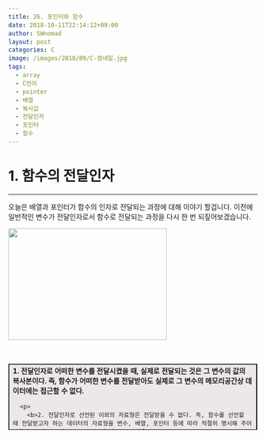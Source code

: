 ```yaml
---
title: 26. 포인터와 함수
date: 2018-10-11T22:14:12+09:00
author: SWnomad
layout: post
categories: C
image: /images/2018/09/C-썸네일.jpg
tags:
  - array
  - C언어
  - pointer
  - 배열
  - 복사값
  - 전달인자
  - 포인터
  - 함수
---
```

# 1. 함수의 전달인자

* * *

오늘은 배열과 포인터가 함수의 인자로 전달되는 과정에 대해 이야기 할겁니다. 이전에 일반적인 변수가 전달인자로서 함수로 전달되는 과정을 다시 한 번 되짚어보겠습니다.

<img class="aligncenter wp-image-995" src="/images/2018/09/11.jpg" alt="" width="320" height="226" srcset="/images/2018/09/11.jpg 594w, /images/2018/09/11-300x212.jpg 300w" sizes="(max-width: 320px) 100vw, 320px" /> 

&nbsp;

<table style="height: 134px; width: 99.8788%; border-collapse: collapse; border-color: #000000; background-color: #ede8e8;" border="1">
  <tr style="height: 134px;">
    <td style="width: 99.8788%; height: 134px;">
      <b>1. 전달인자로 어떠한 변수를 전달시켰을 때, 실제로 전달되는 것은 그 변수의 값의 복사본이다. 즉, 함수가 어떠한 변수를 전달받아도 실제로 그 변수의 메모리공간상 데이터에는 접근할 수 없다.</b></p> 
      
      <p>
        <b>2. 전달인자로 선언된 이외의 자료형은 전달받을 수 없다. 즉, 함수를 선언할 때 전달받고자 하는 데이터의 자료형을 변수, 배열, 포인터 등에 따라 적절히 명시해 주어야한다. </b></td> </tr> </tbody> </table> 
        
        <p>
          &nbsp;
        </p>
        
        <p>
          다음 코드를 봅시다.
        </p>
        
        ~~~ c
#include <stdio.h>

double Div(int, int);

int main(void)
{
    int money = 10;
    int people = 20;
    
    double moneyperpeople = Div(money,people);
    
    printf("The money per 1 person : %f\n", moneyperpeople);
}

double Div(int num1, int num2)
{
    double result = (double)num1/(double)num2;
    
    return result;
}
~~~
        
        <p>
          실행결과
        </p>
        
        <p>
          <code>The money per 1 person : 0.500000<br />
계속하려면 아무 키나 누르십시오 . . . </code>
        </p>
        
        <p>
          위에서는 int형 변수 2개를 입력받아 두 번째 인자로 첫 번째 인자를 나눈 값을 반환시키는 Div 함수를 정의했습니다. 전달되는 인자는 함수에서 정의된 전달인자의 자료형과 일치하고 반환형도 일치합니다.
        </p>
        
        <p>
          &nbsp;
        </p>
        
        <p>
          &nbsp;
        </p>
        
        <h1>
          2. 포인터와 배열의 함수 전달
        </h1>
        
        <hr />
        
        <p>
          포인터나 배열도 함수의 인자로 전달할 수 있습니다.
        </p>
        
        ~~~ c
#include <stdio.h>

void Increase(int *);

int main(void)
{
    int age = 10;
    printf("The age is %d\n", age);
    
    Increase(&age);
    printf("The age is %d\n", age);
    
    Increase(&age);
    printf("The age is %d\n", age);
    
    return 0;
}

void Increase(int * num)
{
    (*num)++;
}
~~~
        
        <p>
          &nbsp;
        </p>
        
        <p>
          실행결과
        </p>
        
        <p>
          <code>The age is 10<br />
The age is 11<br />
The age is 12<br />
계속하려면 아무 키나 누르십시오 . . . </code>
        </p>
        
        <p>
          Increase 함수는 포인터를 전달인자로 받아 그 포인터가 가르키는 메모리공간의 주소값에 *연산자를 이용해 접근해서 데이터를 +1 증가시키는 연산을 합니다. 반환형은 없어 void를 썼습니다. main 함수에서 age 변수를 선언하면서 10으로 초기화 했습니다. 그리고 Increase함수에 age변수의 주소값을 전달해주면서 함수를 호출했습니다. 실행결과를 보시면 age값이 증가된 것이 보입니다. 실제로 age라는 이름의 메모리공간에 접근해서 데이터를 바꾼것입니다. 이런 일은 일반 변수로는 불가능합니다.
        </p>
        
        ~~~ c
#include <stdio.h>

void Increase(int);

int main(void)
{
    int age = 10;
    printf("The age is %d\n", age);
    
    Increase(age);
    printf("The age is %d\n", age);
    
    Increase(age);
    printf("The age is %d\n", age);
    
    return 0;
}

void Increase(int num)
{
    num++;
}
~~~
        
        <p>
          실행결과
        </p>
        
        <p>
          <code>The age is 10<br />
The age is 10<br />
The age is 10<br />
계속하려면 아무 키나 누르십시오 . . . </code>
        </p>
        
        <p>
          여기서 Increase 함수는 전달인자로 받은 값을 ++연산 시켜줍니다. 하지만 출력을 해보면 age의 값이 변하지 않은 것을 볼 수 있습니다. Increase 함수는 age라는 변수의 값인 10의 복사값을 전달받아 ++연산을 진행합니다. 그리고 함수의 호출이 끝이나는 동시에 메모리공간에서 사라집니다. 애초에 함수의 실행결과를 사용하려면 반환형을 가지는 형태로 함수의 반환형을 바꾼다음 함수를 호출하고 함수가 반환하는 값을 변수에 저장해두고 써먹던가 해야합니다. 다음과 같이 말입니다.
        </p>
        
        ~~~ c
#include <stdio.h>

int Increase(int);

int main(void)
{
    int age = 10;
    printf("The age is %d\n", age);
    
    age = Increase(age);
    printf("The age is %d\n", age);
    
    age = Increase(age);
    printf("The age is %d\n", age);
    
    return 0;
}

int Increase(int num)
{
    num++;
    
    return num;
}
~~~
        
        <p>
          실행결과
        </p>
        
        <p>
          <code>The age is 10<br />
The age is 11<br />
The age is 12<br />
계속하려면 아무 키나 누르십시오 . . . </code>
        </p>
        
        <p>
          반환형을 int로 바꾸고 age에 계속해서 반환되는 값을 저장해가며 age를 증가시킵니다. 이것이 일반 변수와 포인터의 차입니다. 일반변수는 그 복사값을 전달받기 때문에 직접적으로 데이터에 접근할 수 없습니다. 함수의 호출이 끝이나는 동시에 그 함수가 가지는 모든 변수는 할당되었던 메모리 공간에서 사라집니다. 물론 포인터형태로 전달받는 값도 복사된 값은 맞습니다. 하지만 주소값의 복사값입니다. 복사값이던 뭐던 주소를 알고있기때문에 그 주소를 참조하여 메모리공간에 접근해서 데이터를 바꾸는 것이 가능합니다.
        </p>
        
        <p>
          &nbsp;
        </p>
        
        <p>
          <img class="aligncenter wp-image-996" src="/images/2018/09/22.jpg" alt="" width="522" height="237" srcset="/images/2018/09/22.jpg 895w, /images/2018/09/22-300x136.jpg 300w, /images/2018/09/22-768x349.jpg 768w" sizes="(max-width: 522px) 100vw, 522px" />
        </p>
        
        <p>
          &nbsp;
        </p>
        
        <p>
          <img class="aligncenter wp-image-997" src="/images/2018/09/33.jpg" alt="" width="463" height="221" srcset="/images/2018/09/33.jpg 900w, /images/2018/09/33-300x143.jpg 300w, /images/2018/09/33-768x367.jpg 768w" sizes="(max-width: 463px) 100vw, 463px" />
        </p>
        
        <p>
          배열의 이름은 포인터라는 것을 우리는 알고 있습니다. 따라서 포인터를 전달인자로 받을 수 있다는 것은 배열도 함수에 전달이 가능하다는 것입니다.
        </p>
        
        ~~~ c
#include <stdio.h>

void Aging(int[], int);

int main(void)
{
    int people[5] = {10,31,44,9,12};
    int i;
    
    for(i = 0; i < sizeof(people)/sizeof(int); i++)
    {
        printf("%d\n", people[i]);
    }
    
    printf("\n");
    
    Aging(people, sizeof(people)/sizeof(int));
    
    for(i = 0; i < sizeof(people)/sizeof(int); i++)
    {
        printf("%d\n", people[i]);
    }
    
    return 0;
}

void Aging(int arr[], int length) //배열의 길이정보를 받을 length도 선언
{
    int i;
    
    for(i = 0; i<length; i++)
    {
        (arr[i])++;
    }
}
~~~
        
        <p>
          실행결과
        </p>
        
        <p>
          <code>10<br />
31<br />
44<br />
9<br />
12</code>
        </p>
        
        <p>
          <code><br />
11<br />
32<br />
45<br />
10<br />
13<br />
계속하려면 아무 키나 누르십시오 . . .</code>
        </p>
        
        <p>
          위 코드에서 함수를 정의할 때 전달인자부분에서 int arr[] 대신 int * arr를 사용해도 됩니다. 어차피 <b>배열이 인자로 전달 될 때 실제로 전달되는 정보는 배열의 가장 첫 번째 원소의 주소값</b>이기 때문입니다. 하지만 배열 자체의 전달목적이 클 때는 배열의 형태로 전달인자 부분을 선언해주는것이 코드의 가독성을 높이기때문에 상황에 따라 적절한 선언이 필요합니다.
        </p>
        
        <p>
          &nbsp;
        </p>
        
        <p>
          &nbsp;
        </p>
        
        <p>
          &nbsp;
        </p>
        
        <h1>
          3. 배열을 전달하면 배열의 주소값이 전달된다
        </h1>
        
        <hr />
        
        ~~~ c
#include <stdio.h>

void arrsize1(int * arr)
{
    printf("%d\n", sizeof(arr));
}

void arrsize2(int arr[])
{
    printf("%d\n", sizeof(arr));
}

int main(void)
{
    int arr[] = {1,2,3,4,5,6,7};
    
    arrsize1(arr);
    arrsize2(arr);
    
    return 0;
}
~~~
        
        <p>
          실행결과
        </p>
        
        <p>
          <code>4<br />
4<br />
계속하려면 아무 키나 누르십시오 . . . </code>
        </p>
        
        <p>
          전달인자로 받은 배열의 사이즈를 계산하는 함수 2 개를 정의하였습니다. 하나는 전달인자로 배열을 받고 다른 하나는 포인터변수를 받습니다. 하지만 둘 다 sizeof 연산을 통해 전달인자로 받은 것들의 byte 크기를 계산하여보면 4가 나옵니다. 배열은 int형 변수 7개를 가지고 있기때문에 총 메모리 크기가 28byte라서 28이 나오길 기대했는데 말입니다. 4가 나온 이유는 제 컴파일러는 메모리공간의 주소값을 표현하는데 32bit = 4byte를 사용하기 때문입니다. 이로부터 알 수 있는것은 <b>함수 내에서는 인자로 전달받은 배열의 길이를 계산할 수 없다는 겁니다. 왜냐하면 전달인자로 받는것은 배열이나 포인터나 동일하게 주소값을 전달받기 때문입니다. 전달되는 것은 배열 자체가 아닌 배열 이름이 가지는 주소값이었던 것입니다. 따라서 함수에 전달인자로 배열을 전달할 때에는 필요한 경우 배열의 길이도 같이 전달해주어야합니다.</b>
        </p>
        
        <p>
          오늘 말씀드린 내용을 정리해봅시다.
        </p>
        
        <table style="width: 100%; border-collapse: collapse; border-color: #000000; background-color: #ebebeb;" border="1">
          <tr>
            <td style="width: 100%;">
              1. 함수가 전달인자로 받는 것은 변수가 아닌 변수의 값의 복사본이다. 따라서 실제로 전달받은 변수의 메모리공간에는 접근할 수 없다.</p> 
              
              <p>
                2. 포인터의 형태로 전달인자를 선언하고 변수의 주소값을 넘겨받는 형태로 변수의 메모리에 직접적인 접근이 가능하다.
              </p>
              
              <p>
                3. 포인터나 배열도 함수의 전달인자를 통해 전달될 수 있다.
              </p>
              
              <p>
                4. 배열을 전달인자로 받을 때 실제로 받는 것은 배열의 이름, 즉 배열의 첫 번째 원소의 주소값이다. 이와 관련되어 배열이나 포인터변수를 전달인자로 넘겨받고 싶을 때 함수의 전달인자의 선언은 포인터나 배열 무엇으로 해도 된다.
              </p>
              
              <p>
                5. 함수 내에서는 배열의 길이를 계산할 수 없기때문에 필요하다면 배열의 길이를 넘겨받을 변수를 같이 선언해주어야한다.</td> </tr> </tbody> </table> 
                
                <p>
                  &nbsp;
                </p>